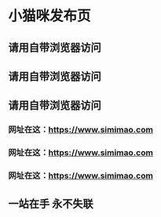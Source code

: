 # 小猫咪发布页
## 请用自带浏览器访问
## 请用自带浏览器访问
## 请用自带浏览器访问
### 网址在这：https://www.simimao.com
### 网址在这：https://www.simimao.com
### 网址在这：https://www.simimao.com
## 一站在手                永不失联
